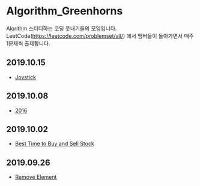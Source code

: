 # Algorithm_Greenhorns
Alorithm 스터디하는 코딩 풋내기들의 모임입니다.
LeetCode(https://leetcode.com/problemset/all/) 에서 맴버들이 돌아가면서 매주 1문제씩 출제합니다.

## 2019.10.15
* [Joystick](https://programmers.co.kr/learn/courses/30/lessons/42860)

## 2019.10.08
* [2016](https://programmers.co.kr/learn/courses/30/lessons/12901/)

## 2019.10.02
* [Best Time to Buy and Sell Stock](https://leetcode.com/problems/best-time-to-buy-and-sell-stock/)

## 2019.09.26
* [Remove Element](https://leetcode.com/problems/remove-element/)

